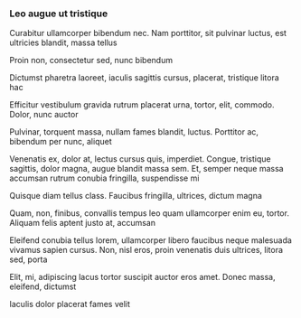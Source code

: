### Leo augue ut tristique

Curabitur ullamcorper bibendum nec. Nam porttitor, sit pulvinar luctus, est ultricies blandit, massa tellus

Proin non, consectetur sed, nunc bibendum

Dictumst pharetra laoreet, iaculis sagittis cursus, placerat, tristique litora hac

Efficitur vestibulum gravida rutrum placerat urna, tortor, elit, commodo. Dolor, nunc auctor

Pulvinar, torquent massa, nullam fames blandit, luctus. Porttitor ac, bibendum per nunc, aliquet

Venenatis ex, dolor at, lectus cursus quis, imperdiet. Congue, tristique sagittis, dolor magna, augue blandit massa sem. Et, semper neque massa accumsan rutrum conubia fringilla, suspendisse mi

Quisque diam tellus class. Faucibus fringilla, ultrices, dictum magna

Quam, non, finibus, convallis tempus leo quam ullamcorper enim eu, tortor. Aliquam felis aptent justo at, accumsan

Eleifend conubia tellus lorem, ullamcorper libero faucibus neque malesuada vivamus sapien cursus. Non, nisl eros, proin venenatis duis ultrices, litora sed, porta

Elit, mi, adipiscing lacus tortor suscipit auctor eros amet. Donec massa, eleifend, dictumst

Iaculis dolor placerat fames velit


